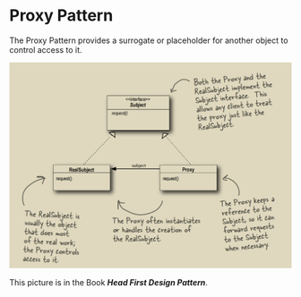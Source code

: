 # Proxy Pattern
The Proxy Pattern provides a surrogate or placeholder 
for another object to control access to it.

![img.png](img.png)

This picture is in the Book ***Head First Design Pattern***.

